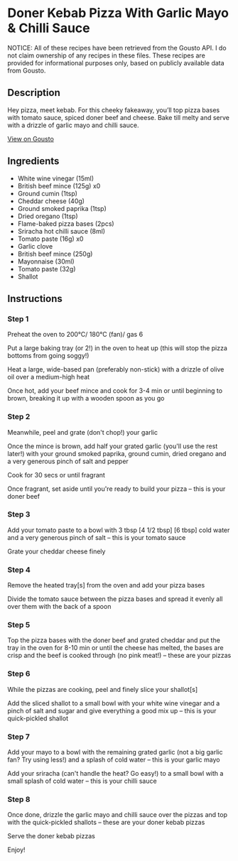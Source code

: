 # Doner Kebab Pizza With Garlic Mayo & Chilli Sauce

NOTICE: All of these recipes have been retrieved from the Gousto API. I do not claim ownership of any recipes in these files. These recipes are provided for informational purposes only, based on publicly available data from Gousto.

## Description

Hey pizza, meet kebab. For this cheeky fakeaway, you’ll top pizza bases with tomato sauce, spiced doner beef and cheese. Bake till melty and serve with a drizzle of garlic mayo and chilli sauce. 

[View on Gousto](https://www.gousto.co.uk/recipes/cookbook/doner-kebab-pizza-with-garlic-mayo-chilli-sauce)

## Ingredients

- White wine vinegar (15ml)
- British beef mince (125g) x0
- Ground cumin (1tsp)
- Cheddar cheese (40g)
- Ground smoked paprika (1tsp)
- Dried oregano (1tsp)
- Flame-baked pizza bases (2pcs)
- Sriracha hot chilli sauce (8ml)
- Tomato paste (16g) x0
- Garlic clove
- British beef mince (250g)
- Mayonnaise (30ml)
- Tomato paste (32g)
- Shallot

## Instructions


### Step 1

Preheat the oven to 200°C/ 180°C (fan)/ gas 6

Put a large baking tray (or 2!) in the oven to heat up (this will stop the pizza bottoms from going soggy!)

Heat a large, wide-based pan (preferably non-stick) with a drizzle of olive oil over a medium-high heat

Once hot, add your beef mince and cook for 3-4 min or until beginning to brown, breaking it up with a wooden spoon as you go


### Step 2

Meanwhile, peel and grate (don't chop!) your garlic

Once the mince is brown, add half your grated garlic (you'll use the rest later!) with your ground smoked paprika, ground cumin, dried oregano and a very generous pinch of salt and pepper

Cook for 30 secs or until fragrant

Once fragrant, set aside until you're ready to build your pizza – this is your doner beef


### Step 3

Add your tomato paste to a bowl with 3 tbsp <span class="text-purple">[4 1/2 tbsp]</span><span class="text-danger"> [6 tbsp] </span>cold water and a very generous pinch of salt – this is your tomato sauce

Grate your cheddar cheese finely


### Step 4

Remove the heated tray[s]<span class="text-danger"> </span>from the oven and add your pizza bases

Divide the tomato sauce between the pizza bases and spread it evenly all over them with the back of a spoon


### Step 5

Top the pizza bases with the doner beef and grated cheddar and put the tray in the oven for 8-10 min or until the cheese has melted, the bases are crisp and the beef is cooked through (no pink meat!) – these are your pizzas


### Step 6

While the pizzas are cooking, peel and finely slice your shallot[s]

Add the sliced shallot to a small bowl with your white wine vinegar and a pinch of salt and sugar and give everything a good mix up – this is your quick-pickled shallot


### Step 7

Add your mayo to a bowl with the remaining grated garlic (not a big garlic fan? Try using less!) and a splash of cold water – this is your garlic mayo

Add your sriracha (can't handle the heat? Go easy!) to a small bowl with a small splash of cold water – this is your chilli sauce

### Step 8

Once done, drizzle the garlic mayo and chilli sauce over the pizzas and top with the quick-pickled shallots – these are your doner kebab pizzas

Serve the doner kebab pizzas

Enjoy!

